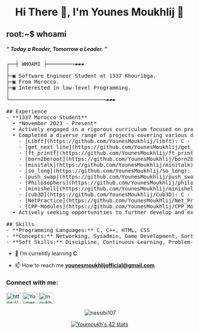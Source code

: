 <h1 align="center">Hi There 👋, I'm Younes Moukhlij 🌱 </h1>
<h2 align = "left"> root:~$ whoami</h2>
<h5 algin = "left"> “ Today a Reader, Tomorrow a Leader. ”  </h5>

<pre>
┌──┤ WHOAMI ├─────────▰▰▰
│
├─▣ Software Engineer Student at 1337 Khouribga.
├─▣ From Morocco.
├─▣ Interested in low-level Programming.
│
└───────────────────────────────▰▰▰

## Experience
- **1337 Morocco Student**
  • *November 2023 - Present*
  • Actively engaged in a rigorous curriculum focused on practical learning and problem-solving.
  • Completed a diverse range of projects covering various domains, including:
    - [Libft](https://github.com/YounesMoukhlij/libft): C - Libraries
    - [get_next_line](https://github.com/YounesMoukhlij/get_next_line): C - Static variables
    - [ft_printf](https://github.com/YounesMoukhlij/ft_printf): C - Variadic functions
    - [born2beroot](https://github.com/YounesMoukhlij/born2beroot): Sysadmin
    - [minitalk](https://github.com/YounesMoukhlij/minitalk): C - Signals
    - [so_long](https://github.com/YounesMoukhlij/so_long): C - 2D Game
    - [push_swap](https://github.com/YounesMoukhlij/push_swap): C - Sorting algorithms and complexity
    - [Philosophers](https://github.com/YounesMoukhlij/philosophers): C - Threads and Processes
    - [minishell](https://github.com/YounesMoukhlij/minishell): C - Making a MiniShell (Processes and file descriptors ...)
    - [cub3D](https://github.com/YounesMoukhlij/Cub3D): C - GameDev using raycasting
    - [NetPractice](https://github.com/YounesMoukhlij/Net_Practice_Script): C - Networking
    - [CPP-Modules](https://github.com/YounesMoukhlij/CPP_Modules): C++ - Oriented Object Programming
  • Actively seeking opportunities to further develop and expand my skill set.

## Skills
- **Programming Languages:** C, C++, HTML, CSS
- **Concepts:** Networking, Sysadmin, Game Development, Sorting Algorithms
- **Soft Skills:** Discipline, Continuous Learning, Problem-solving, Teamwork, Communication
</pre>
- 🌱 I’m currently learning **C**

- 📫 How to reach me **younesmoukhlijofficial@gmail.com**

<h3 align="left">Connect with me:</h3>
<p align="left">
<a href="https://codepen.io/https://codepen.io/younes-moukhlij" target="blank"><img align="center" src="https://raw.githubusercontent.com/rahuldkjain/github-profile-readme-generator/master/src/images/icons/Social/codepen.svg" alt="https://codepen.io/Younes-Moukhlij" height="30" width="40" /></a>
<a href="https://twitter.com/YounesMoukhlij" target="blank"><img align="center" src="https://raw.githubusercontent.com/rahuldkjain/github-profile-readme-generator/master/src/images/icons/Social/twitter.svg" alt="YounesMoukhlij" height="30" width="40" /></a>
<a href="https://linkedin.com/in/younesmoukhlij" target="blank"><img align="center" src="https://raw.githubusercontent.com/rahuldkjain/github-profile-readme-generator/master/src/images/icons/Social/linked-in-alt.svg" alt="moukhlij younes" height="30" width="40" /></a>
</p>

<p align ="center">&nbsp;<img align="center" src="https://github-readme-stats.vercel.app/api?username=YounesMoukhlij&show_icons=true&locale=en" alt="nassibi107" /></p>
<p align ="center"><a href="https://github.com/oakoudad/badge42"><img src="https://badge.mediaplus.ma/greenbinary/Youmoukh" alt="Youmoukh's 42 stats" /></a></p>
